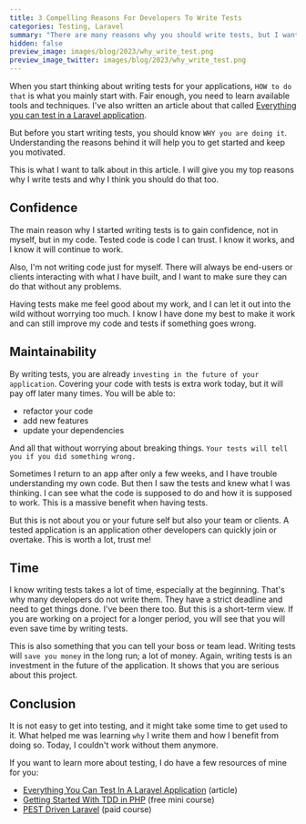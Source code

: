 ```yaml
---
title: 3 Compelling Reasons For Developers To Write Tests
categories: Testing, Laravel
summary: "There are many reasons why you should write tests, but I want to share my top three with you."
hidden: false
preview_image: images/blog/2023/why_write_test.png
preview_image_twitter: images/blog/2023/why_write_test.png
---
```


When you start thinking about writing tests for your applications, `HOW to do that` is what you mainly start with. Fair enough, you need to learn available tools and techniques. I've also written an article about that called [Everything you can test in a Laravel application](https://christoph-rumpel.com/2023/3/everything-you-can-test-in-your-laravel-application).

But before you start writing tests, you should know `WHY you are doing it`. Understanding the reasons behind it will help you to get started and keep you motivated.

This is what I want to talk about in this article. I will give you my top reasons why I write tests and why I think you should do that too.

## Confidence

The main reason why I started writing tests is to gain confidence, not in myself, but in my code. Tested code is code I can trust. I know it works, and I know it will continue to work. 

Also, I'm not writing code just for myself. There will always be end-users or clients interacting with what I have built, and I want to make sure they can do that without any problems.

Having tests make me feel good about my work, and I can let it out into the wild without worrying too much. I know I have done my best to make it work and can still improve my code and tests if something goes wrong.

## Maintainability

By writing tests, you are already `investing in the future of your application`. Covering your code with tests is extra work today, but it will pay off later many times. You will be able to:

* refactor your code
* add new features
* update your dependencies

And all that without worrying about breaking things. `Your tests will tell you if you did something wrong.`

Sometimes I return to an app after only a few weeks, and I have trouble understanding my own code. But then I saw the tests and knew what I was thinking. I can see what the code is supposed to do and how it is supposed to work. This is a massive benefit when having tests.

But this is not about you or your future self but also your team or clients. A tested application is an application other developers can quickly join or overtake. This is worth a lot, trust me!

## Time

I know writing tests takes a lot of time, especially at the beginning. That's why many developers do not write them. They have a strict deadline and need to get things done. I've been there too. But this is a short-term view. If you are working on a project for a longer period, you will see that you will even save time by writing tests.

This is also something that you can tell your boss or team lead. Writing tests will `save you money` in the long run; a lot of money. Again, writing tests is an investment in the future of the application. It shows that you are serious about this project.

## Conclusion

It is not easy to get into testing, and it might take some time to get used to it. What helped me was learning `why` I write them and how I benefit from doing so. Today, I couldn't work without them anymore.

If you want to learn more about testing, I do have a few resources of mine for you:

* [Everything You Can Test In A Laravel Application](https://christoph-rumpel.com/2023/3/everything-you-can-test-in-your-laravel-application) (article)
* [Getting Started With TDD in PHP](https://learn.christoph-rumpel.com/products/getting-started-with-tdd-in-php) (free mini course)
* [PEST Driven Laravel](https://learn.christoph-rumpel.com/products/pest-driven-laravel) (paid course)
